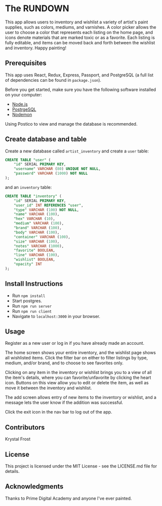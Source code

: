 
# The RUNDOWN
This app allows users to inventory and wishlist a variety of artist's paint supplies, such as colors, mediums, and varnishes.  A color picker allows the user to choose a color that represents each listing on the home page, and icons denote materials that are marked toxic or as a favorite.  Each listing is fully editable, and items can be moved back and forth between the wishlist and inventory.  Happy painting!

## Prerequisites

This app uses React, Redux, Express, Passport, and PostgreSQL (a full list of dependencies can be found in `package.json`).

Before you get started, make sure you have the following software installed on your computer:

- [Node.js](https://nodejs.org/en/)
- [PostrgeSQL](https://www.postgresql.org/)
- [Nodemon](https://nodemon.io/)

Using Postico to view and manage the database is recommended.

## Create database and table

Create a new database called `artist_inventory` and create a `user` table:

```SQL
CREATE TABLE "user" (
    "id" SERIAL PRIMARY KEY,
    "username" VARCHAR (80) UNIQUE NOT NULL,
    "password" VARCHAR (1000) NOT NULL
);
```
and an `inventory` table:

```SQL
CREATE TABLE "inventory" (
    "id" SERIAL PRIMARY KEY,
    "user_id" INT REFERENCES "user",
    "type" VARCHAR (100) NOT NULL,
    "name" VARCHAR (100),
    "hex" VARCHAR (10),
    "medium" VARCHAR (100),
    "brand" VARCHAR (100),
    "body" VARCHAR (100),
    "container" VARCHAR (100),
    "size" VARCHAR (100),
    "notes" VARCHAR (1000),
    "favorite" BOOLEAN,
    "line" VARCHAR (100),
    "wishlist" BOOLEAN,
    "opacity" INT
);
```

## Install Instructions

- Run `npm install`
- Start postgres.
- Run `npm run server`
- Run `npm run client`
- Navigate to `localhost:3000` in your browser.

## Usage

Register as a new user or log in if you have already made an account.

The home screen shows your entire inventory, and the wishlist page shows all wishlisted items.  Click the filter bar on either to filter listings by type, medium, and/or brand, and to choose to see favorites only.

Clicking on any item in the inventory or wishlist brings you to a view of all the item's details, where you can favorite/unfavorite by clicking the heart icon.  Buttons on this view allow you to edit or delete the item, as well as move it between the inventory and wishlist.

The add screen allows entry of new items to the inventory or wishlist, and a message lets the user know if the addition was successful.

Click the exit icon in the nav bar to log out of the app.

## Contributors
Krystal Frost

## License
This project is licensed under the MIT License - see the LICENSE.md file for details.

## Acknowledgments
Thanks to Prime Digital Academy and anyone I've ever painted.
